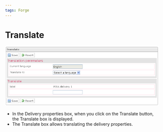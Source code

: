 ```yaml
---
tags: Forge
---
```


Translate
=========

![](resources/deliveries-translate.png)

-   In the Delivery properties box, when you click on the Translate button, the Translate box is displayed.
-   The Translate box allows translating the delivery properties.

